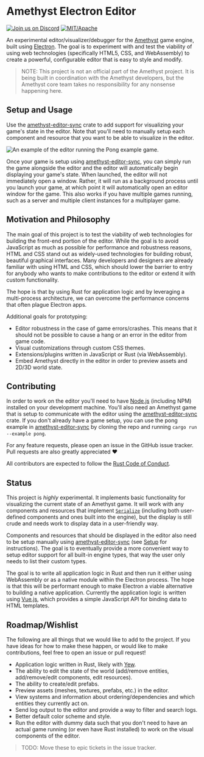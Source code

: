 # Amethyst Electron Editor

[![Join us on Discord](https://img.shields.io/discord/425678876929163284.svg?logo=discord)](https://discord.gg/GnP5Whs)
[![MIT/Apache](https://img.shields.io/badge/license-MIT%2FApache-blue.svg)](COPYING.txt)

An experimental editor/visualizer/debugger for the [Amethyst] game engine, built using [Electron].
The goal is to experiment with and test the viability of using web technologies (specifically HTML5,
CSS, and WebAssembly) to create a powerful, configurable editor that is easy to style and modify.

> NOTE: This project is not an official part of the Amethyst project. It is being built in
> coordination with the Amethyst developers, but the Amethyst core team takes no responsibility
> for any nonsense happening here.

## Setup and Usage

Use the [amethyst-editor-sync] crate to add support for visualizing your  game's state in the
editor. Note that you'll need to manually setup each component and resource that you want to be able
to visualize in the editor.

![An example of the editor running the Pong example game.](screenshots/pong.gif)

Once your game is setup using [amethyst-editor-sync], you can simply run the game alongside the
editor and the editor will automatically begin displaying your game's state. When launched, the
editor will not immediately open a window. Rather, it will run as a background process until you
launch your game, at which point it will automatically open an editor window for the game. This also
works if you have multiple games running, such as a server and multiple client instances for a
multiplayer game.

## Motivation and Philosophy

The main goal of this project is to test the viability of web technologies for building the
front-end portion of the editor. While the goal is to avoid JavaScript as much as possible for
performance and robustness reasons, HTML and CSS stand out as widely-used technologies for building
robust, beautiful graphical interfaces. Many developers and designers are already familiar with
using HTML and CSS, which should lower the barrier to entry for anybody who wants to make
contributions to the editor or extend it with custom functionality.

The hope is that by using Rust for application logic and by leveraging a multi-process architecture,
we can overcome the performance concerns that often plague Electron apps.

Additional goals for prototyping:

* Editor robustness in the case of game errors/crashes. This means that it should not be possible
  to cause a hang or an error in the editor from game code.
* Visual customizations through custom CSS themes.
* Extensions/plugins written in JavaScript or Rust (via WebAssembly).
* Embed Amethyst directly in the editor in order to preview assets and 2D/3D world state.

## Contributing

In order to work on the editor you'll need to have [Node.js] (including NPM) installed on your
development machine. You'll also need an Amethyst game that is setup to communicate with the editor
using the [amethyst-editor-sync] crate. If you don't already have a game setup, you can use the pong
example in [amethyst-editor-sync] by cloning the repo and running `cargo run --example pong`.

For any feature requests, please open an issue in the GitHub issue tracker. Pull requests are also
greatly appreciated :heart:

All contributors are expected to follow the [Rust Code of Conduct].

## Status

This project is *highly* experimental. It implements basic functionality for visualizing the
current state of an Amethyst game. It will work with any components and resources that implement
[`Serialize`] (including both user-defined components and ones built into the engine), but
the display is still crude and needs work to display data in a user-friendly way.

Components and resources that should be displayed in the editor also need to be setup manually
using [amethyst-editor-sync] (see [Setup](#Setup) for instructions). The goal is to eventually
provide a more convenient way to setup editor support for all built-in engine types, that way the
user only needs to list their custom types.

The goal is to write all application logic in Rust and then run it either using WebAssembly or as
a native module within the Electron process. The hope is that this will be performant enough to
make Electron a viable alternative to building a native application. Currently the
application logic is written using [Vue.js], which provides a simple JavaScript API for binding
data to HTML templates.

## Roadmap/Wishlist

The following are all things that we would like to add to the project. If you have ideas for how
to make these happen, or would like to make contributions, feel free to open an issue or pull
request!

* Application logic written in Rust, likely with [Yew].
* The ability to edit the state of the world (add/remove entities, add/remove/edit components,
  edit resources).
* The ability to create/edit prefabs.
* Preview assets (meshes, textures, prefabs, etc.) in the editor.
* View systems and information about ordering/dependencies and which entities they currently act on.
* Send log output to the editor and provide a way to filter and search logs.
* Better default color scheme and style.
* Run the editor with dummy data such that you don't need to have an actual game running (or even
  have Rust installed) to work on the visual components of the editor.

> TODO: Move these to epic tickets in the issue tracker.

[Amethyst]: https://www.amethyst.rs/
[Electron]: https://electronjs.org/
[amethyst-editor-sync]: https://github.com/randomPoison/amethyst-editor-sync
[`Serialize`]: https://docs.rs/serde/1.0.76/serde/trait.Serialize.html
[Yew]: https://github.com/DenisKolodin/yew
[Vue.js]: https://vuejs.org/
[Node.js]: https://nodejs.org/
[Rust Code of Conduct]: https://www.rust-lang.org/conduct.html
